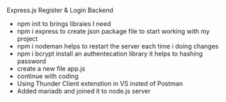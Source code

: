 Express.js Register & Login Backend
* npm init to brings libraies I need
* npm i express to create json package file to start working with my project
* npm i nodeman helps to restart the server each time i doing changes
* npm i bcrypt install an authentecation library it helps to hashing password
* create a new file app.js
* continue with coding
* Using Thunder Client extenstion in VS insted of Postman
* Added mariadb and joined it to node.js server  
